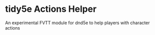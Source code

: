 # tidy5e Actions Helper

An experimental FVTT module for dnd5e to help players with character actions
